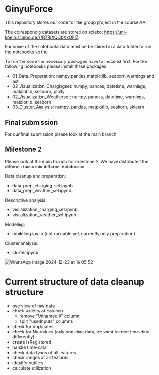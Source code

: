 # GinyuForce

This repository stores our code for the group project in the course AA.

The correspondig datasets are stored on sciebo: https://uni-koeln.sciebo.de/s/B7RIXQi3bXxQFlZ

For some of the notebooks data must be be stored in a data folder to run the notebooks so the 

To run the code the necessary packages have to installed first. For the following notebooks please install these packages:
- 01_Data_Preperation: numpy,pandas,matplotlib, seaborn,warnings and ast
- 02_Visualization_Chargingset: numpy, pandas, datetime, warnings, matplotlib, seaborn, plotly
- 02_Visualization_Weatherset: numpy, pandas, datetime, warnings, matplotlib, seaborn
- 03_Cluster_Analysis: numpy, pandas, matplotlib, seaborn, sklearn

## Final submission
For our final submission please look at the main branch 

## Milestone 2
Please look at the main branch for milestone 2. We have distributed the different tasks into different notebooks:

Data cleanup and preparation:
- data_prep_charging_set.ipynb
- data_prep_weather_set.ipynb

Descriptive analysis:
- visualization_charging_set.ipynb
- visualization_weather_set.ipynb

Modeling:
- modeling.ipynb (not runnable yet, currently only preparation)

Cluster analysis:
- cluster.ipynb

![WhatsApp Image 2024-12-23 at 16 05 52](https://github.com/user-attachments/assets/fb413fb5-69b4-48b7-b640-2aa242f20314)


# Current structure of data cleanup structure
- overview of raw data
- check validity of columns
    - remove "Unnamed 0" column
    - split "userInputs" columns
- check for duplicates
- check for Na-values (only non-time data, we want to treat time-data differently)
- create isRegistered
- handle time-data
- check data types of all features
- check ranges of all features
- identify outliers
- calculate utilization
    
